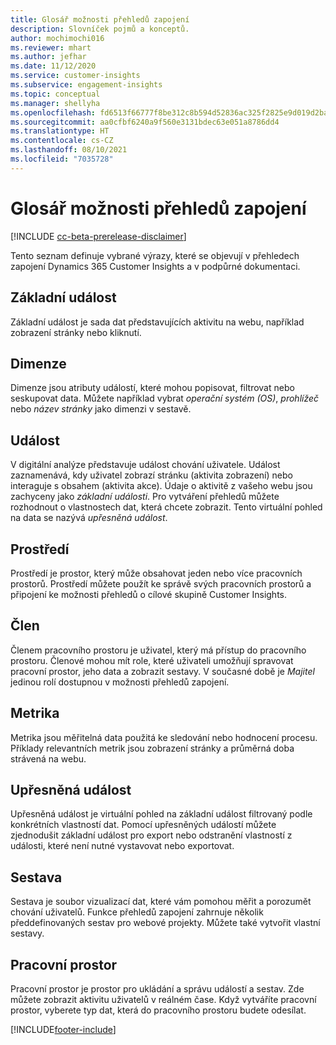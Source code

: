 ```yaml
---
title: Glosář možnosti přehledů zapojení
description: Slovníček pojmů a konceptů.
author: mochimochi016
ms.reviewer: mhart
ms.author: jefhar
ms.date: 11/12/2020
ms.service: customer-insights
ms.subservice: engagement-insights
ms.topic: conceptual
ms.manager: shellyha
ms.openlocfilehash: fd6513f66777f8be312c8b594d52836ac325f2825e9d019d2ba0f49c587cf8ca
ms.sourcegitcommit: aa0cfbf6240a9f560e3131bdec63e051a8786dd4
ms.translationtype: HT
ms.contentlocale: cs-CZ
ms.lasthandoff: 08/10/2021
ms.locfileid: "7035728"
---
```

# <a name="engagement-insights-capability-glossary"></a>Glosář možnosti přehledů zapojení

[!INCLUDE [cc-beta-prerelease-disclaimer](includes/cc-beta-prerelease-disclaimer.md)]

Tento seznam definuje vybrané výrazy, které se objevují v přehledech zapojení Dynamics 365 Customer Insights a v podpůrné dokumentaci.

## <a name="base-event"></a>Základní událost

Základní událost je sada dat představujících aktivitu na webu, například zobrazení stránky nebo kliknutí. 

## <a name="dimensions"></a>Dimenze

Dimenze jsou atributy událostí, které mohou popisovat, filtrovat nebo seskupovat data. Můžete například vybrat *operační systém (OS)*, *prohlížeč* nebo *název stránky* jako dimenzi v sestavě.

## <a name="event"></a>Událost

V digitální analýze představuje událost chování uživatele. Událost zaznamenává, kdy uživatel zobrazí stránku (aktivita zobrazení) nebo interaguje s obsahem (aktivita akce). Údaje o aktivitě z vašeho webu jsou zachyceny jako *základní události*. Pro vytváření přehledů můžete rozhodnout o vlastnostech dat, která chcete zobrazit. Tento virtuální pohled na data se nazývá *upřesněná událost*. 

## <a name="environment"></a>Prostředí

 Prostředí je prostor, který může obsahovat jeden nebo více pracovních prostorů. Prostředí můžete použít ke správě svých pracovních prostorů a připojení ke možnosti přehledů o cílové skupině Customer Insights.

## <a name="member"></a>Člen

Členem pracovního prostoru je uživatel, který má přístup do pracovního prostoru. Členové mohou mít role, které uživateli umožňují spravovat pracovní prostor, jeho data a zobrazit sestavy. V současné době je *Majitel* jedinou rolí dostupnou v možnosti přehledů zapojení.

## <a name="metric"></a>Metrika

Metrika jsou měřitelná data použitá ke sledování nebo hodnocení procesu. Příklady relevantních metrik jsou zobrazení stránky a průměrná doba strávená na webu.

## <a name="refined-event"></a>Upřesněná událost

Upřesněná událost je virtuální pohled na základní událost filtrovaný podle konkrétních vlastností dat. Pomocí upřesněných událostí můžete zjednodušit základní událost pro export nebo odstranění vlastností z události, které není nutné vystavovat nebo exportovat.

## <a name="report"></a>Sestava

Sestava je soubor vizualizací dat, které vám pomohou měřit a porozumět chování uživatelů. Funkce přehledů zapojení zahrnuje několik předdefinovaných sestav pro webové projekty. Můžete také vytvořit vlastní sestavy. 

## <a name="workspace"></a>Pracovní prostor

Pracovní prostor je prostor pro ukládání a správu událostí a sestav. Zde můžete zobrazit aktivitu uživatelů v reálném čase. Když vytváříte pracovní prostor, vyberete typ dat, která do pracovního prostoru budete odesílat.


[!INCLUDE[footer-include](../includes/footer-banner.md)]